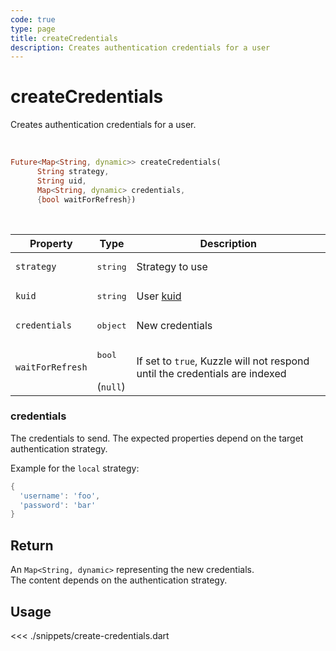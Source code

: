 ```yaml
---
code: true
type: page
title: createCredentials
description: Creates authentication credentials for a user
---
```


# createCredentials

Creates authentication credentials for a user.

<br />

```dart
Future<Map<String, dynamic>> createCredentials(
      String strategy,
      String uid,
      Map<String, dynamic> credentials,
      {bool waitForRefresh})
```

<br />

| Property | Type | Description |
| --- | --- | --- |
| `strategy` | <pre>string</pre> | Strategy to use |
| `kuid` | <pre>string</pre> | User [kuid](/core/2/guides/main-concepts/authentication#kuzzle-user-identifier-kuid) |
| `credentials` | <pre>object</pre> | New credentials |
| `waitForRefresh` | <pre>bool</pre><br />(`null`) | If set to `true`, Kuzzle will not respond until the credentials are indexed |

### credentials

The credentials to send. The expected properties depend on the target authentication strategy.

Example for the `local` strategy:

```dart
{
  'username': 'foo',
  'password': 'bar'
}
```

## Return

An `Map<String, dynamic>` representing the new credentials.  
The content depends on the authentication strategy.

## Usage

<<< ./snippets/create-credentials.dart
